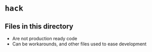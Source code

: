 <!-- File managed by repo-as-code, do not edit manually! -->
# `hack`

## Files in this directory

- Are not production ready code
- Can be workarounds, and other files used to ease development

